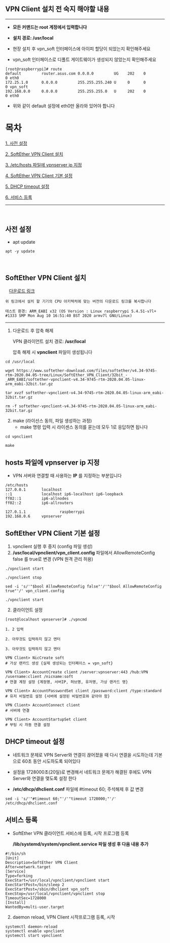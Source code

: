## __VPN Client 설치 전 숙지 해야할 내용__
- - -

* __모든 커맨드는 root 계정에서 입력합니다__

* __설치 경로: /usr/local__

* 현장 설치 후 vpn_soft 인터페이스에 아이피 할당이 되었는지 확인해주세요

* vpn_soft 인터페이스로 디폴트 게이트웨이가 생성되지 않았는지 확인해주세요

<pre>
<code>[root@raspberrypi]# route
default         router.asus.com 0.0.0.0         UG    202    0        0 eth0
172.25.1.0      0.0.0.0         255.255.255.240 U     0      0        0 vpn_soft
192.168.0.0     0.0.0.0         255.255.255.0   U     202    0        0 eth0</code></pre>

* 위와 같이 default 설정에 eth0만 올라와 있어야 합니다

# __목차__
[1. 사전 설정](#사전-설정)

[2. SoftEther VPN Client 설치](#softether-vpn-client-설치)

[3. /etc/hosts 파일에 vpnserver ip 지정](#hosts-파일에-vpnserver-ip-지정) 

[4. SoftEther VPN Client 기본 설정](#softether-vpn-client-기본-설정)

[5. DHCP timeout 설정](#dhcp-timeout-설정)

[6. 서비스 등록](#서비스-등록)
- - -
&nbsp;
## __사전 설정__

* apt update
<pre>
<code>apt -y update</code>
</pre>
&nbsp;
## __SoftEther VPN Client 설치__
&nbsp;&nbsp;&nbsp;[다운로드 링크](https://www.softether-download.com/en.aspx?product=softether)

    위 링크에서 설치 할 기기의 CPU 아키텍처에 맞는 버전의 다운로드 링크를 복사합니다

    테스트 환경: ARM_EABI x32 (OS Version : Linux raspberrypi 5.4.51-v7l+ #1333 SMP Mon Aug 10 16:51:40 BST 2020 armv7l GNU/Linux)

- - -

1. 다운로드 후 압축 해제

    VPN 클라이언트 설치 경로: __/usr/local__

    압축 해제 시 __vpnclient__ 파일이 생성됩니다
<pre>
<code>cd /usr/local

wget https://www.softether-download.com/files/softether/v4.34-9745-rtm-2020.04.05-tree/Linux/SoftEther_VPN_Client/32bit_-_ARM_EABI/softether-vpnclient-v4.34-9745-rtm-2020.04.05-linux-arm_eabi-32bit.tar.gz

tar xvzf softether-vpnclient-v4.34-9745-rtm-2020.04.05-linux-arm_eabi-32bit.tar.gz

rm -f softether-vpnclient-v4.34-9745-rtm-2020.04.05-linux-arm_eabi-32bit.tar.gz</code>
</pre>

2. make (라이선스 동의, 파일 생성하는 과정)
    * make 명령 입력 시 라이센스 동의를 묻는데 모두 1로 응답하면 됩니다
<pre>
<code>cd vpnclient

make</code>
</pre>

## __hosts 파일에 vpnserver ip 지정__

* VPN 서버와 연결할 때 사용하는 __IP__ 를 지정하는 부분입니다
<pre>
<code>/etc/hosts
127.0.0.1       localhost
::1             localhost ip6-localhost ip6-loopback
ff02::1         ip6-allnodes
ff02::2         ip6-allrouters

127.0.1.1               raspberrypi
192.168.0.6     vpnserver</code>
</pre>

## __SoftEther VPN Client 기본 설정__
  
1. vpnclient 실행 후 중지 (config 파일 생성)
2. __/usr/local/vpnclient/vpn_client.config__ 파일에서 AllowRemoteConfig false 를 true로 변경 (VPN 원격 관리 허용)
<pre>
<code>./vpnclient start

./vpnclient stop

sed -i 's/'"$bool AllowRemoteConfig false"'/'"$bool AllowRemoteConfig true"'/' vpn_client.config

./vpnclient start</code>
</pre>

2. 클라이언트 설정

<pre>
<code>[root@localhost vpnserver]# ./vpncmd

1. 2 입력

2. 아무것도 입력하지 않고 엔터

3. 아무것도 입력하지 않고 엔터

VPN Client> NicCreate soft
# 가상 랜카드 생성 {실제 생성되는 인터페이스 = vpn_soft}

VPN Client> AccountCreate client /server:vpnserver:443 /hub:VPN /username:client /nicname:soft
# 연결 계정 설정 {계정명, 서버IP, 허브명, 유저명, 가상 랜카드 명}

VPN Client> AccountPasswordSet client /password:client /type:standard
# 유저 비밀번호 설정 {서버에 설정된 비밀번호와 같아야 함}

VPN Client> AccountConnect client
# 서버에 연결

VPN Client> AccountStartupSet client
# 부팅 시 자동 연결 설정</code>
</pre>

## __DHCP timeout 설정__

* 네트워크 문제로 VPN Server와 연결이 끊어졌을 때 다시 연결을 시도하는데 기본으로 60초 동안 시도하도록 되어있다

* 설정을 1728000초(20일)로 변경해서 네트워크 문제가 해결된 후에도 VPN Server와 연결을 맺도록 설정 한다

* __/etc/dhcp/dhclient.conf__ 파일에 #timeout 60; 주석해제 후 값 변경
<pre>
<code>sed -i 's/'"#timeout 60;"'/'"timeout 1728000;"'/' /etc/dhcp/dhclient.conf</code>
</pre>

## __서비스 등록__

* SoftEther VPN 클라이언트 서비스에 등록, 시작 프로그램 등록

    __/lib/systemd/system/vpnclient.service 파일 생성 후 다음 내용 추가__
<pre>
<code>#!/bin/sh
[Unit]
Description=SoftEther VPN Client
After=network.target
[Service]
Type=forking
ExecStart=/usr/local/vpnclient/vpnclient start
ExecStartPost=/bin/sleep 2
ExecStartPost=/sbin/dhclient vpn_soft
ExecStop=/usr/local/vpnclient/vpnclient stop
TimeoutSec=1728000
[Install]
WantedBy=multi-user.target</code>
</pre>

2. daemon reload, VPN Client 시작프로그램 등록, 시작
<pre>
<code>systemctl daemon-reload
systemctl enable vpnclient
systemctl start vpnclient</code>
</pre>

